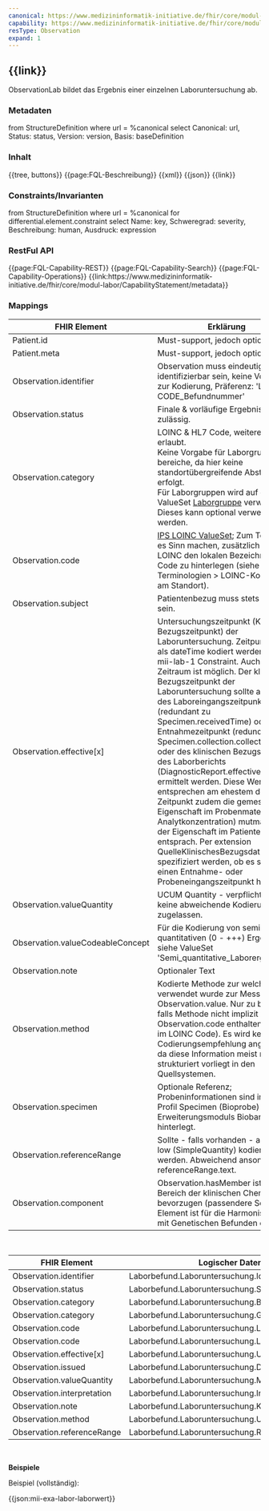 ```yaml
---
canonical: https://www.medizininformatik-initiative.de/fhir/core/modul-labor/StructureDefinition/ObservationLab
capability: https://www.medizininformatik-initiative.de/fhir/core/modul-labor/CapabilityStatement/metadata
resType: Observation
expand: 1
---
```

## {{link}}

ObservationLab bildet das Ergebnis einer einzelnen Laboruntersuchung ab.

### Metadaten

<fql output="table" headers="true">
from
	StructureDefinition
where
	url = %canonical
select
	Canonical: url, Status: status, Version: version, Basis: baseDefinition
</fql>

### Inhalt

<tabs>
  <tab title="Darstellung">{{tree, buttons}}</tab>
  <tab title="Beschreibung">{{page:FQL-Beschreibung}}</tab>
  <tab title="XML">{{xml}}</tab>
  <tab title="JSON">{{json}}</tab>
  <tab title="Link">{{link}}</tab>
</tabs>

</br>

### Constraints/Invarianten
<fql headers="true">
from StructureDefinition where url = %canonical for differential.element.constraint select Name: key, Schweregrad: severity, Beschreibung: human, Ausdruck: expression
</fql>

### RestFul API

<tabs>
    <tab title="Interaktionen"> 
        {{page:FQL-Capability-REST}}
    </tab>
    <tab title="Suchparameter">
        {{page:FQL-Capability-Search}}
    </tab>
    <tab title="Operationen">
        {{page:FQL-Capability-Operations}}
    </tab>
    <tab title="Link">
    <!-- Achtung: Link muss noch händisch gesetzt werden, hier funktioniert der Platzhalter %capability nicht!-->
        {{link:https://www.medizininformatik-initiative.de/fhir/core/modul-labor/CapabilityStatement/metadata}}
    </tab>
</tabs>

### Mappings

| FHIR Element | Erklärung |
|--------------|-----------|
| Patient.id      | Must-support, jedoch optional        |
| Patient.meta       | Must-support, jedoch optional         |
| Observation.identifier       | Observation muss eindeutig identifizierbar sein, keine Vorgaben zur Kodierung, Präferenz: 'LOINC CODE_Befundnummer'|
| Observation.status       |  Finale & vorläufige Ergebnisse sind zulässig.        |
| Observation.category       | LOINC & HL7 Code, weitere Codings erlaubt. </br>Keine Vorgabe für Laborgruppen/-bereiche, da hier keine standortübergreifende Abstimmung erfolgt. </br>Für Laborgruppen wird auf das ValueSet [Laborgruppe](https://simplifier.net/mii-basismodul-labor-2025/mii-vs-labor-laborbereich) verwiesen. Dieses kann optional verwendet werden.|
| Observation.code       | [IPS LOINC ValueSet](http://hl7.org/fhir/uv/ips/ValueSet/results-laboratory-observations-uv-ips); Zum Teil kann es Sinn machen, zusätzlich zum LOINC den lokalen Bezeichner-Code zu hinterlegen (siehe Terminologien > LOINC-Kodierung am Standort).        |
| Observation.subject       | Patientenbezug muss stets gegeben sein. |
| Observation.effective[x] | Untersuchungszeitpunkt (Klinischer Bezugszeitpunkt) der Laboruntersuchung. Zeitpunkt sollte als dateTime kodiert werden, siehe mii-lab-1 Constraint. Auch ein Zeitraum ist möglich. Der klinische Bezugszeitpunkt der Laboruntersuchung sollte auf Basis des Laboreingangszeitpunkts (redundant zu Specimen.receivedTime) oder Entnahmezeitpunkt (redundant zu Specimen.collection.collected[x]) oder des klinischen Bezugszeitpunkt des Laborberichts (DiagnosticReport.effective[x]) ermittelt werden. Diese Werte entsprechen am ehestem dem Zeitpunkt zudem die gemessene Eigenschaft im Probenmaterial (e.g. Analytkonzentration) mutmaßlich der Eigenschaft im Patienten entsprach. Per extension QuelleKlinischesBezugsdatum soll spezifiziert werden, ob es sich um einen Entnahme- oder Probeneingangszeitpunkt handelt. |
| Observation.valueQuantity      | UCUM Quantity - verpflichtend, keine abweichende Kodierung zugelassen.|
|Observation.valueCodeableConcept| Für die Kodierung von semi-quantitativen (0 - +++) Ergebnissen, siehe ValueSet 'Semi_quantitative_Laborergebnisse'|
| Observation.note      | Optionaler Text |
| Observation.method      | Kodierte Methode zur welche verwendet wurde zur Messung von Observation.value. Nur zu befüllen falls Methode nicht implizit in Observation.code enthalten ist (z.B. im LOINC Code). Es wird keine Codierungsempfehlung angegeben, da diese Information meist nicht strukturiert vorliegt in den Quellsystemen.|
| Observation.specimen      | Optionale Referenz; Probeninformationen sind im FHIR-Profil Specimen (Bioprobe) des Erweiterungsmoduls Biobank hinterlegt. |
| Observation.referenceRange      | Sollte - falls vorhanden - als high, low (SimpleQuantity) kodiert werden. Abweichend ansonsten per referenceRange.text.|
| Observation.component | Observation.hasMember ist im Bereich der klinischen Chemie zu bevorzugen (passendere Semantik). Element ist für die Harmonisierung mit Genetischen Befunden erlaubt. |

</br>

| FHIR Element | Logischer Datensatz |
|--------------|-----------|
| Observation.identifier      | Laborbefund.Laboruntersuchung.Identifikation         |
| Observation.status       | Laborbefund.Laboruntersuchung.Status         |
| Observation.category      | Laborbefund.Laboruntersuchung.Bereich |
| Observation.category      | Laborbefund.Laboruntersuchung.Gruppe|
| Observation.code      | Laborbefund.Laboruntersuchung.Laborparameter|
| Observation.code      | Laborbefund.Laboruntersuchung.Laborparameter|
| Observation.effective[x]       | Laborbefund.Laboruntersuchung.Untersuchungszeitpunkt|
| Observation.issued       | Laborbefund.Laboruntersuchung.Dokumentationsdatum | 
| Observation.valueQuantity       | Laborbefund.Laboruntersuchung.Messwert |
| Observation.interpretation       | Laborbefund.Laboruntersuchung.Interpretation |
| Observation.note       | Laborbefund.Laboruntersuchung.Kommentar |
| Observation.method       | Laborbefund.Laboruntersuchung.Untersuchungsmethode|
| Observation.referenceRange       | Laborbefund.Laboruntersuchung.Referenzbereich |

</br>

**Beispiele**

Beispiel (vollständig):

{{json:mii-exa-labor-laborwert}}

